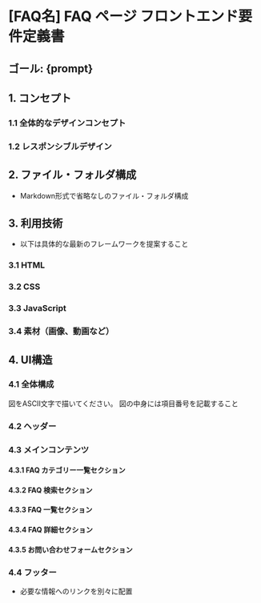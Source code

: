 # [FAQ名] FAQ ページ フロントエンド要件定義書
## ゴール: {prompt}

## 1. コンセプト
### 1.1 全体的なデザインコンセプト
### 1.2 レスポンシブルデザイン

## 2. ファイル・フォルダ構成
- Markdown形式で省略なしのファイル・フォルダ構成


## 3. 利用技術
- 以下は具体的な最新のフレームワークを提案すること

### 3.1 HTML
### 3.2 CSS
### 3.3 JavaScript
### 3.4 素材（画像、動画など）

## 4. UI構造

### 4.1 全体構成
図をASCII文字で描いてください。
図の中身には項目番号を記載すること

### 4.2 ヘッダー
### 4.3 メインコンテンツ
#### 4.3.1 FAQ カテゴリー一覧セクション
#### 4.3.2 FAQ 検索セクション
#### 4.3.3 FAQ 一覧セクション
#### 4.3.4 FAQ 詳細セクション
#### 4.3.5 お問い合わせフォームセクション
### 4.4 フッター
- 必要な情報へのリンクを別々に配置
